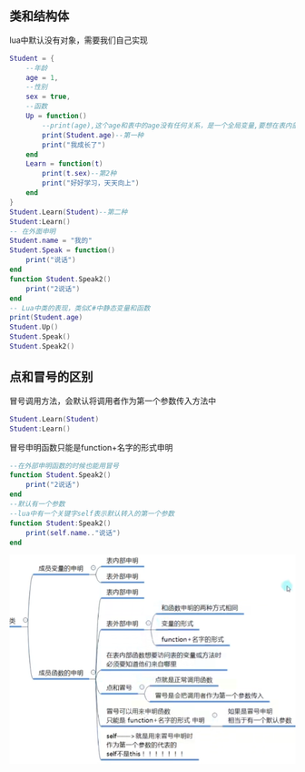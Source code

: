 ## 类和结构体
lua中默认没有对象，需要我们自己实现
```lua
Student = {
	--年龄
	age = 1,
	--性别
	sex = true,
	--函数
	Up = function()
		--print(age),这个age和表中的age没有任何关系，是一个全局变量,要想在表内部函数中使用表本身属性或方法，有如下方法
		print(Student.age)--第一种
		print("我成长了")
	end
	Learn = function(t)
		print(t.sex)--第2种
		print("好好学习，天天向上")
	end
}
Student.Learn(Student)--第二种
Student:Learn()
-- 在外面申明
Student.name = "我的"
Student.Speak = function()
	print("说话")
end
function Student.Speak2()
	print("2说话")
end
-- Lua中类的表现，类似C#中静态变量和函数
print(Student.age)
Student.Up()
Student.Speak()
Student.Speak2()
```
## 点和冒号的区别
冒号调用方法，会默认将调用者作为第一个参数传入方法中
```lua
Student.Learn(Student)
Student:Learn()
```
冒号申明函数只能是function+名字的形式申明
```lua
--在外部申明函数的时候也能用冒号
function Student.Speak2()
	print("2说话")
end
--默认有一个参数
--lua中有一个关键字self表示默认转入的第一个参数
function Student:Speak2()
	print(self.name.."说话")
end
```
![](../../../img/beishang20250304105521676.png)